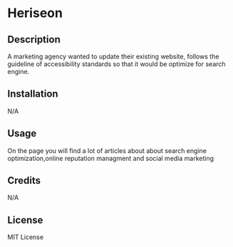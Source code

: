 # Heriseon
## Description

A marketing agency wanted to update their existing website, follows the guideline of accessibility standards so that it would be optimize for search engine.

## Installation

N/A

## Usage

On the page you will find a lot of articles about about search engine optimization,online reputation managment and social media marketing 

## Credits

N/A
## License
MIT License